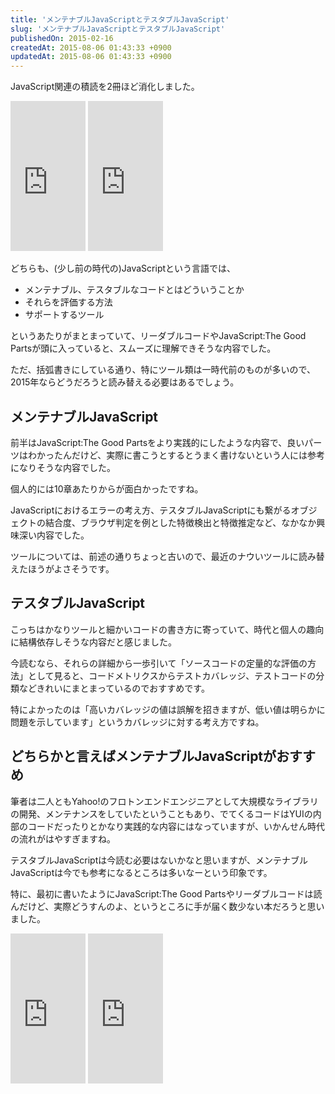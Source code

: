 ```yaml
---
title: 'メンテナブルJavaScriptとテスタブルJavaScript'
slug: 'メンテナブルJavaScriptとテスタブルJavaScript'
publishedOn: 2015-02-16
createdAt: 2015-08-06 01:43:33 +0900
updatedAt: 2015-08-06 01:43:33 +0900
---
```

JavaScript関連の積読を2冊ほど消化しました。

<iframe src="https://rcm-fe.amazon-adsystem.com/e/cm?lt1=_blank&bc1=000000&IS2=1&bg1=FFFFFF&fc1=000000&lc1=0000FF&t=shucreamnet-22&o=9&p=8&l=as4&m=amazon&f=ifr&ref=ss_til&asins=487311635X" style="width:120px;height:240px;" scrolling="no" marginwidth="0" marginheight="0" frameborder="0"></iframe>

<iframe src="https://rcm-fe.amazon-adsystem.com/e/cm?lt1=_blank&bc1=000000&IS2=1&bg1=FFFFFF&fc1=000000&lc1=0000FF&t=shucreamnet-22&o=9&p=8&l=as4&m=amazon&f=ifr&ref=ss_til&asins=4873116104" style="width:120px;height:240px;" scrolling="no" marginwidth="0" marginheight="0" frameborder="0"></iframe>

どちらも、(少し前の時代の)JavaScriptという言語では、

- メンテナブル、テスタブルなコードとはどういうことか
- それらを評価する方法
- サポートするツール

というあたりがまとまっていて、リーダブルコードやJavaScript:The Good Partsが頭に入っていると、スムーズに理解できそうな内容でした。

ただ、括弧書きにしている通り、特にツール類は一時代前のものが多いので、2015年ならどうだろうと読み替える必要はあるでしょう。

## メンテナブルJavaScript

前半はJavaScript:The Good Partsをより実践的にしたような内容で、良いパーツはわかったんだけど、実際に書こうとするとうまく書けないという人には参考になりそうな内容でした。

個人的には10章あたりからが面白かったですね。

JavaScriptにおけるエラーの考え方、テスタブルJavaScriptにも繋がるオブジェクトの結合度、ブラウザ判定を例とした特徴検出と特徴推定など、なかなか興味深い内容でした。

ツールについては、前述の通りちょっと古いので、最近のナウいツールに読み替えたほうがよさそうです。

## テスタブルJavaScript

こっちはかなりツールと細かいコードの書き方に寄っていて、時代と個人の趣向に結構依存しそうな内容だと感じました。

今読むなら、それらの詳細から一歩引いて「ソースコードの定量的な評価の方法」として見ると、コードメトリクスからテストカバレッジ、テストコードの分類などきれいにまとまっているのでおすすめです。

特によかったのは「高いカバレッジの値は誤解を招きますが、低い値は明らかに問題を示しています」というカバレッジに対する考え方ですね。

## どちらかと言えばメンテナブルJavaScriptがおすすめ

筆者は二人ともYahoo!のフロトンエンドエンジニアとして大規模なライブラリの開発、メンテナンスをしていたということもあり、でてくるコードはYUIの内部のコードだったりとかなり実践的な内容にはなっていますが、いかんせん時代の流れがはやすぎますね。

テスタブルJavaScriptは今読む必要はないかなと思いますが、メンテナブルJavaScriptは今でも参考になるところは多いなーという印象です。

特に、最初に書いたようにJavaScript:The Good Partsやリーダブルコードは読んだけど、実際どうすんのよ、というところに手が届く数少ない本だろうと思いました。

<iframe src="https://rcm-fe.amazon-adsystem.com/e/cm?lt1=_blank&bc1=000000&IS2=1&bg1=FFFFFF&fc1=000000&lc1=0000FF&t=shucreamnet-22&o=9&p=8&l=as4&m=amazon&f=ifr&ref=ss_til&asins=4873113911" style="width:120px;height:240px;" scrolling="no" marginwidth="0" marginheight="0" frameborder="0"></iframe>

<iframe src="https://rcm-fe.amazon-adsystem.com/e/cm?lt1=_blank&bc1=000000&IS2=1&bg1=FFFFFF&fc1=000000&lc1=0000FF&t=shucreamnet-22&o=9&p=8&l=as4&m=amazon&f=ifr&ref=ss_til&asins=4873115655" style="width:120px;height:240px;" scrolling="no" marginwidth="0" marginheight="0" frameborder="0"></iframe>
